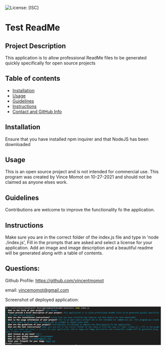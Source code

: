 ![License: [ISC]](https://img.shields.io/badge/License-[ISC]-blue.svg)
# Test ReadMe
 
## Project Description
This application is to allow professional ReadMe files to be generated quickly specifically for open source projects


## Table of contents
* [Installation](#installation)
* [Usage](#usage)
* [Guidelines](#guidelines)
* [Instructions](#instructions)
* [Contact and GitHub Info](questions)

## Installation
<a name="i"></a>
Ensure that you have installed npm inquirer and that NodeJS has been downloaded

<a name="u"></a>
## Usage
This is an open source project and is not intended for commercial use. This program was created by Vince Momot on 10-27-2021 and should not be claimed as anyone elses work.

<a name="g"></a>
## Guidelines
Contributions are welcome to improve the functionality fo the application.

## Instructions
Make sure you are in the correct folder of the index.js file and type in 'node ./index.js', Fill in the prompts that are asked and select a license for your application. Add an image and image description and a beautiful readme will be generated along with a table of contents.

<a name="c"></a>
## Questions: 

Github Profile: https://github.com/vincentmomot 
 
email: vincemomot@gmail.com

Screenshot of deployed application:

![This is an image of the deployed application](image.png)
